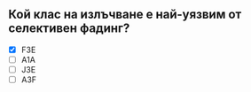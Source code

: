 ## Кой клас на излъчване е най-уязвим от селективен фадинг?

<!-- Верният отговор е отбелязан с [X] -->

- [X] F3Е
- [ ] А1А
- [ ] J3E
- [ ] A3F
